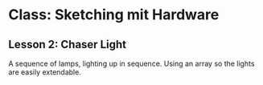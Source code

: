 # Class: Sketching mit Hardware

## Lesson 2: Chaser Light

A sequence of lamps, lighting up in sequence. Using an array so the lights are easily extendable.
